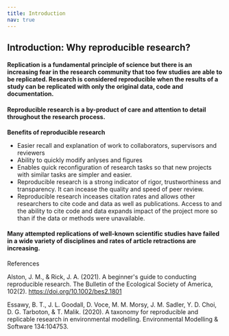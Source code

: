 ```yaml
---
title: Introduction
nav: true
---
```



## Introduction: Why reproducible research?

#### Replication is a fundamental principle of science but there is an increasing fear in the research community that too few studies are able to be replicated. Research is considered reproducible when the results of a study can be replicated with only the original data, code and documentation. 

#### Reproducible research is a by-product of care and attention to detail throughout the research process.

**Benefits of reproducible research**

- Easier recall and explanation of work to collaborators, supervisors and reviewers
- Ability to quickly modify anlyses and figures
- Enables quick reconfiguration of research tasks so that new projects with similar tasks are simpler and easier.
- Reproducible research is a strong indicator of rigor, trustworthiness and transparency. It can incease the quality and speed of peer review.
- Reproducible research inceases citation rates and allows other researchers to cite code and data as well as publications. Access to and the ability to cite code and data expands impact of the project more so than if the data or methods were unavailable.

#### Many attempted replications of well-known scientific studies have failed in a wide variety of disciplines and rates of article retractions are increasing. ###

References

 Alston, J. M., & Rick, J. A. (2021). A beginner's guide to conducting reproducible research. The Bulletin of the Ecological Society of America, 102(2). https://doi.org/10.1002/bes2.1801

 Essawy, B. T., J. L. Goodall, D. Voce, M. M. Morsy, J. M. Sadler, Y. D. Choi, D. G. Tarboton, & T. Malik. (2020). A taxonomy for reproducible and replicable research in environmental modelling. Environmental Modelling & Software 134:104753.












